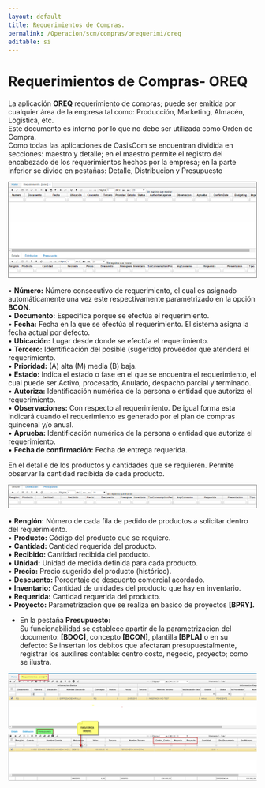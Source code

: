 ```yaml
---
layout: default
title: Requerimientos de Compras.
permalink: /Operacion/scm/compras/orequerimi/oreq
editable: si
---
```


# Requerimientos de Compras- OREQ

La aplicación **OREQ** requerimiento de compras; puede ser emitida por cualquier área de la empresa tal como: Producción, Marketing, Almacén, Logística, etc.  
Este documento es interno por lo que no debe ser utilizada como Orden de Compra.  
Como todas las aplicaciones de OasisCom se encuentran dividida en secciones: maestro y detalle; en el maestro permite el registro del encabezado de los requerimientos hechos por la empresa; en la parte inferior se divide en pestañas: Detalle, Distribucion y Presupuesto

![](oreq.png)

•	**Número:** Número consecutivo de requerimiento, el cual es asignado automáticamente una vez este respectivamente parametrizado en la opción **BCON**.  
•	**Documento:** Especifica porque se efectúa el requerimiento.  
•	**Fecha:** Fecha en la que se efectúa el requerimiento. El sistema asigna la fecha actual por defecto.  
•	**Ubicación:** Lugar desde donde se efectúa el requerimiento.  
•	**Tercero:** Identificación del posible (sugerido) proveedor que atenderá el requerimiento.  
•	**Prioridad:** (A) alta (M) media (B) baja.  
•	**Estado:** 	Indica el estado o fase en el que se encuentra el requerimiento, el cual puede ser Activo, procesado, Anulado, despacho parcial y terminado.  
•	**Autoriza:** Identificación numérica de la persona o entidad que autoriza el requerimiento.  
•	**Observaciones:** Con respecto al requerimiento. De igual forma esta indicará cuando el requerimiento es generado por el plan de compras quincenal y/o anual.  
•	**Aprueba:** Identificación numérica de la persona o entidad que autoriza el requerimiento.  
•	**Fecha de confirmación:** Fecha de entrega requerida.  

En el detalle de los productos y cantidades que se requieren. Permite observar la cantidad recibida de cada producto.

![](oreq2.png)

•	**Renglón:** Número de cada fila de pedido de productos a solicitar dentro del requerimiento.  
•	**Producto:** Código del producto que se requiere.  
•	**Cantidad:** Cantidad requerida del producto.  
•	**Recibido:** Cantidad recibida del producto.  
•	**Unidad:**	Unidad de medida definida para cada producto.  
•	**Precio:** Precio sugerido del producto (histórico).  
•	**Descuento:** Porcentaje de descuento comercial acordado.  
•	**Inventario:** Cantidad de unidades del producto que hay en inventario.  
•	**Requerida:** Cantidad requerida del producto.  
•	**Proyecto:** Parametrizacion que se realiza en basico de proyectos **[BPRY].**   


* En la pestaña **Presupuesto:**  
 Su funcionabilidad se establece apartir de la parametrizacion del documento: **[BDOC]**, concepto **[BCON]**, plantilla **[BPLA]** o en su defecto: 
 Se insertan los debitos que afectaran presupuestalmente, registrar los auxilires contable: centro costo, negocio, proyecto; como se ilustra.  

![](oreq3.png)





